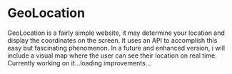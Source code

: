 # GeoLocation
GeoLocation is a fairly simple website, it may determine your location and display the coordinates on the screen. It uses an API to accomplish this easy but fascinating phenomenon.
In a future and enhanced version, i will include a visual map where the user can see their location on real time. 
Currently working on it...loading improvements...
